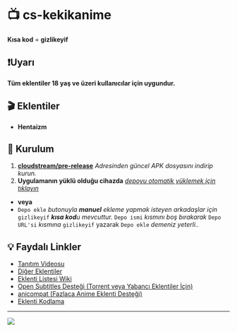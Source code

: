 # 📺 cs-kekikanime

**Kısa kod** = **gizlikeyif**

## ❗Uyarı

**Tüm eklentiler 18 yaş ve üzeri kullanıcılar için uygundur.**

## 🎬 Eklentiler

- **Hentaizm**

## 💾 Kurulum

1. **[cloudstream/pre-release](https://github.com/recloudstream/cloudstream/releases/tag/pre-release)** _Adresinden güncel APK dosyasını indirip kurun._
2. **Uygulamanın yüklü olduğu cihazda** _[depoyu otomatik yüklemek için tıklayın](https://self-similarity.github.io/http-protocol-redirector?r=cloudstreamrepo://raw.githubusercontent.com/Kraptor123/Cs-GizliKeyif/refs/heads/builds/plugins.json)_
- **veya**
- `Depo ekle` _butonuyla **manuel** ekleme yapmak isteyen arkadaşlar için_ `gizlikeyif` _**kısa kod**u mevcuttur._ `Depo ismi` _kısmını boş bırakarak_ `Depo URL'si` _kısmına_ `gizlikeyif` yazarak `Depo ekle` _demeniz yeterli.._

## 💡 Faydalı Linkler

- [Tanıtım Videosu](https://www.youtube.com/watch?v=CiYK7zrP00c)
- [Diğer Eklentiler](https://rentry.org/cs3-repos)
- [Eklenti Listesi Wiki](https://cloudstream.miraheze.org/wiki/List_of_extensions)
- [Open Subtitles Desteği (Torrent veya Yabancı Eklentiler İçin)](https://recloudstream.github.io/csdocs/integrations/opensubtitles/)
- [anicompat (Fazlaca Anime Eklenti Desteği)](https://youtu.be/0Gl48lL7e9Y)
- [Eklenti Kodlama](https://www.youtube.com/watch?v=gWECdddixyA)

---

<a href="https://github.com/Kraptor123/cs-kekikanime/graphs/contributors?selectedMetric=additions" target="_blank">
  <img src="https://contrib.rocks/image?repo=Kraptor123/Cs-GizliKeyif" />
</a>
